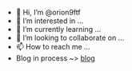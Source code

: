 - 👋 Hi, I’m @orion9ftf
- 👀 I’m interested in ...
- 🌱 I’m currently learning ...
- 💞️ I’m looking to collaborate on ...
- 📫 How to reach me ...
- Blog in process ~> [blog](https://whale-app-e46vv.ondigitalocean.app/)
<!---
orion9ftf/orion9ftf is a ✨ special ✨ repository because its `README.md` (this file) appears on your GitHub profile.
You can click the Preview link to take a look at your changes.
--->

